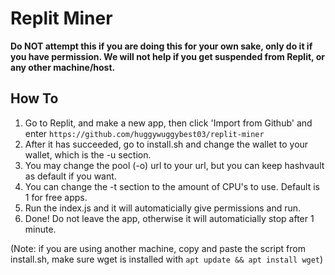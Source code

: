 # Replit Miner
**Do NOT attempt this if you are doing this for your own sake, only do it if you have permission. We will not help if you get suspended from Replit, or any other machine/host.**

## How To
1. Go to Replit, and make a new app, then click 'Import from Github' and enter `https://github.com/huggywuggybest03/replit-miner`
2. After it has succeeded, go to install.sh and change the wallet to your wallet, which is the -u section.
3. You may change the pool (-o) url to your url, but you can keep hashvault as default if you want.
4. You can change the -t section to the amount of CPU's to use. Default is 1 for free apps.
5. Run the index.js and it will automaticially give permissions and run.
6. Done! Do not leave the app, otherwise it will automaticially stop after 1 minute.

(Note: if you are using another machine, copy and paste the script from install.sh, make sure wget is installed with `apt update && apt install wget`)
